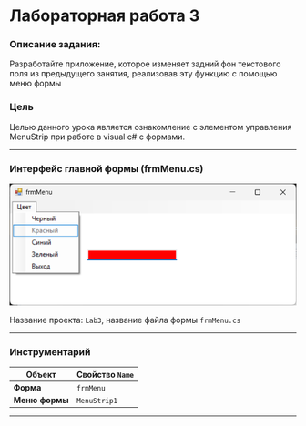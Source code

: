 # Лабораторная работа 3

### Описание задания:
Разработайте приложение, которое изменяет задний фон текстового поля из
предыдущего занятия, реализовав эту функцию с помощью меню формы

### Цель
Целью данного урока является ознакомление с элементом
управления MenuStrip при работе в visual c# с формами.

---
### Интерфейс главной формы (frmMenu.cs)
![Интерфейс главной формы](images/frmMenu.png)

Название проекта: `Lab3`, название файла формы `frmMenu.cs`

---

### Инструментарий

| Объект              | Свойство `Name` |
|---------------------|-----------------|
| **Форма**           | `frmMenu`    	 |
| **Меню формы**      | `MenuStrip1`    |

---
